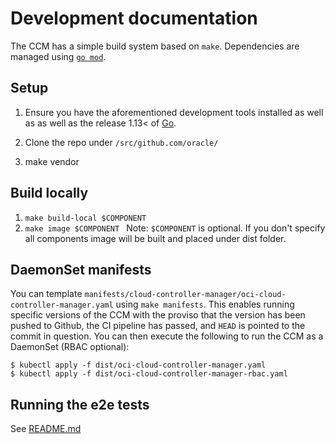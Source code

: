 # Development documentation

The CCM has a simple build system based on `make`. Dependencies are managed
using [`go mod`][2].

## Setup
 1. Ensure you have the aforementioned development tools installed as well as
    as well as the release 1.13< of [Go][3].

 2. Clone the repo under `/src/github.com/oracle/`
 
 3. make vendor
 
## Build locally
 1. `make build-local $COMPONENT`
 2. `make image $COMPONENT `
 Note: `$COMPONENT` is optional. If you don't specify all components image will be built and placed under dist folder.

## DaemonSet manifests

You can template `manifests/cloud-controller-manager/oci-cloud-controller-manager.yaml`
using `make manifests`. This enables running specific versions of the CCM with
the proviso that the version has been pushed to Github, the CI pipeline has
passed, and `HEAD` is pointed to the commit in question. You can then execute
the following to run the CCM as a DaemonSet (RBAC optional):

```console
$ kubectl apply -f dist/oci-cloud-controller-manager.yaml
$ kubectl apply -f dist/oci-cloud-controller-manager-rbac.yaml
```

## Running the e2e tests
See [README.md](../test/e2e/cloud-controller-manager/README.md)

[1]: https://www.docker.com/
[2]: https://github.com/golang/go/wiki/Modules
[3]: https://golang.org/

